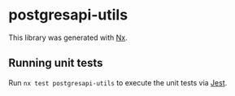 # postgresapi-utils

This library was generated with [Nx](https://nx.dev).

## Running unit tests

Run `nx test postgresapi-utils` to execute the unit tests via [Jest](https://jestjs.io).

